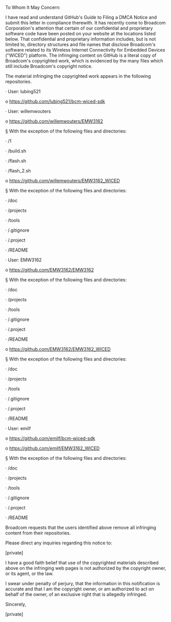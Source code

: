 To Whom It May Concern:

I have read and understand GitHub's Guide to Filing a DMCA Notice and submit this letter in compliance therewith. It has recently come to Broadcom Corporation's attention that certain of our confidential and proprietary software code have been posted on your website at the locations listed below. That confidential and proprietary information includes, but is not limited to, directory structures and file names that disclose Broadcom's software related to its Wireless Internet Connectivity for Embedded Devices ("WICED") platform. The infringing content on GitHub is a literal copy of Broadcom's copyrighted work, which is evidenced by the many files which still include Broadcom's copyright notice.

The material infringing the copyrighted work appears in the following repositories.

· User: lubing521

o https://github.com/lubing521/bcm-wiced-sdk

· User: willemwouters

o https://github.com/willemwouters/EMW3162

§ With the exception of the following files and directories:

· /1

· /build.sh

· /flash.sh

· /flash_2.sh

o https://github.com/willemwouters/EMW3162_WICED

§ With the exception of the following files and directories:

· /doc

· /projects

· /tools

· /.gitignore

· /.project

· /README

· User: EMW3162

o https://github.com/EMW3162/EMW3162

§ With the exception of the following files and directories:

· /doc

· /projects

· /tools

· /.gitignore

· /.project

· /README

o https://github.com/EMW3162/EMW3162_WICED

§ With the exception of the following files and directories:

· /doc

· /projects

· /tools

· /.gitignore

· /.project

· /README

· User: emilf

o https://github.com/emilf/bcm-wiced-sdk

o https://github.com/emilf/EMW3162_WICED

§ With the exception of the following files and directories:

· /doc

· /projects

· /tools

· /.gitignore

· /.project

· /README

Broadcom requests that the users identified above remove all infringing content from their repositories.

Please direct any inquiries regarding this notice to:

[private]

I have a good faith belief that use of the copyrighted materials described above on the infringing web pages is not authorized by the copyright owner, or its agent, or the law.

I swear under penalty of perjury, that the information in this notification is accurate and that I am the copyright owner, or am authorized to act on behalf of the owner, of an exclusive right that is allegedly infringed.

Sincerely,

[private]
